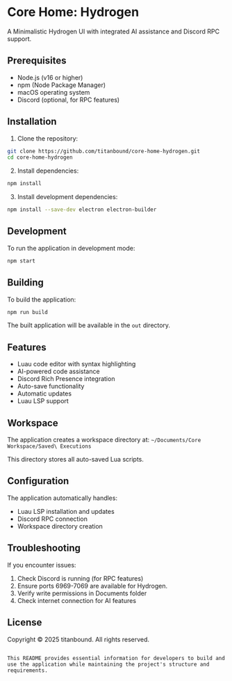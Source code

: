 # Core Home: Hydrogen

A Minimalistic Hydrogen UI with integrated AI assistance and Discord RPC support.

## Prerequisites

- Node.js (v16 or higher)
- npm (Node Package Manager)
- macOS operating system
- Discord (optional, for RPC features)

## Installation

1. Clone the repository:
```bash
git clone https://github.com/titanbound/core-home-hydrogen.git
cd core-home-hydrogen
```

2. Install dependencies:
```bash
npm install
```

3. Install development dependencies:
```bash
npm install --save-dev electron electron-builder
```

## Development

To run the application in development mode:
```bash
npm start
```

## Building

To build the application:
```bash
npm run build
```

The built application will be available in the `out` directory.

## Features

- Luau code editor with syntax highlighting
- AI-powered code assistance
- Discord Rich Presence integration
- Auto-save functionality
- Automatic updates
- Luau LSP support

## Workspace

The application creates a workspace directory at:
`~/Documents/Core Workspace/Saved\ Executions`

This directory stores all auto-saved Lua scripts.

## Configuration

The application automatically handles:
- Luau LSP installation and updates
- Discord RPC connection
- Workspace directory creation

## Troubleshooting

If you encounter issues:

1. Check Discord is running (for RPC features)
2. Ensure ports 6969-7069 are available for Hydrogen.
3. Verify write permissions in Documents folder
4. Check internet connection for AI features

## License

Copyright © 2025 titanbound. All rights reserved.
```

This README provides essential information for developers to build and use the application while maintaining the project's structure and requirements.
